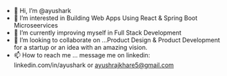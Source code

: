 - 👋 Hi, I’m @ayushark
- 👀 I’m interested in Building Web Apps Using React & Spring Boot Microseervices
- 🌱 I’m currently improving myself in Full Stack Development
- 💞️ I’m looking to collaborate on ...Product Design & Product Development for a startup or an idea with an amazing vision.
- 📫 How to reach me ... message me on linkedin: linkedin.com/in/ayushark or ayushrajkhare5@gmail.com

<!---
ayushark/ayushark is a ✨ special ✨ repository because its `README.md` (this file) appears on your GitHub profile.
You can click the Preview link to take a look at your changes.
--->
